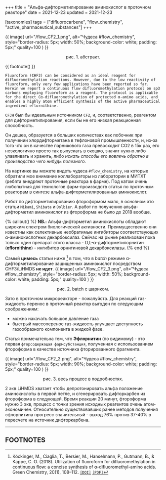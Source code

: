 +++
title = "Альфа-дифторметилирование аминокислот в проточном реакторе"
date = 2021-12-23
updated = 2021-12-23

[taxonomies] 
tags = ["difluorocarbene", "flow_chemistry", "active_pharmaceutical_substances"]
+++


{{ 
  image(
      url="/flow_CF2_1.png", 
      alt="Чудеса #flow_chemistry", 
      style="border-radius: 5px; width: 50%; background-color: white; padding: 5px;"
      quality=100
  )
}}
<p style="text-align: center">рис. 1. абстракт.</p>

{{
  footnote()
}}

```abstract
Fluoroform (CHF3) can be considered as an ideal reagent for difluoromethylation reactions. However, due to the low reactivity of fluoroform, only very few applications have been reported so far. Herein we report a continuous flow difluoromethylation protocol on sp3 carbons employing fluoroform as a reagent. The protocol is applicable for the direct Cα-difluoromethylation of protected α-amino acids, and enables a highly atom efficient synthesis of the active pharmaceutical ingredient eflornithine.
```

`CF3H` был бы идеальным источником `CF2`, и, соответственно, реагентом для дифторметилирования, если бы не его низкая реакционная способность. 

Он дешев, образуется в больших количествах как побочник при получении хлордифторметана в тефлоновой промышленности, и, из-за того что он в качестве парникового газа превосходит CO2 в 15к раз, его неэкологично просто так выпускать в окошко, значит нужно либо улавливать и хранить, либо *искать способы его вовлечь обратно в производство чего нибудь полезного*.

На картинке вы можете видеть чудеса `#flow_chemistry`, на которые обратили мое внимание коллабораторы из лаборатории в МИТХТ (ребята внедряют проточные реактора в фарме). Под катом очень любопытная для технологов фарм-производств статья по проточным реакторам в синтезе альфа-дифторметилированных аминокислот. 

<!-- more -->

Работ по дифторметилированию фтороформом мало, в основном это статьи `Mikami`, `Shibata` и `Dolbier`. 
А работ по получению альфа-дифторметил аминокислот из фтороформа не было до 2018 вообще.

{% callout() %} 
**NB.:** Альфа-дифторметил аминокислоты обладают широким спектром биологической активности. Преимущественно они известны как селективные необратимые ингибиторы соответствующих α-аминокислотных декарбоксилаз. Сейчас на рынке реализован пока только один препарат этого класса - D,L-α-дифторметилорнитин (**eflornithine**) - ингибитор орнитиновой декарбоксилазы.
{% end %}

Самый **цимесь** статьи ниже [^1] в том, что в *batch* режиме α-дифторметилирование защищенных аминокислот посредством CHF3/LiHMDS **не идет**. 
{{ 
  image(
      url="/flow_CF2_3.png", 
      alt="Чудеса #flow_chemistry", 
      style="border-radius: 5px; width: 50%; background-color: white; padding: 5px;"
      quality=100
  )
}}

<p style="text-align: center">рис. 2. batch с шариком.</p>

Зато в проточном микрореакторе - пожалуйста. 
Для реакций газ-жидкость перенос в проточный реактор выгоден по следующим соображениям: 

* можно накачать большое давление газа
* быстрый массоперенос газ-жидкость улучшает доступность газообразного компонента в жидкой фазе. 

Статья примечательна тем, что **Эфлорнитин** (по видимому) - это первая `фторсодержащая фармсубстанция`, полученная с использованием фтороформа в качестве источника фторированного фрагмента.

{{ 
  image(
      url="/flow_CF2_2.png", 
      alt="Чудеса #flow_chemistry", 
      style="border-radius: 5px; width: 90%; background-color: white; padding: 5px;"
      quality=100
  )
}}
<p style="text-align: center">рис. 3. весь процесс в подробностях.</p>

2 экв LiHMDS хватает чтобы депротонировать альфа положение аминокислоты в первой петле, и сгенерировать дифторкарбен из фтороформа в следующей. Время реакции 20 минут, фтороформа нужно 3 экв, процесс с точки зрения исходных реагентов очень атом-экономичен. Относительно существовавших ранее методов получения эфлорнитина прогресс значительный - выход 76% против 37-40% в пересчете на источник дифторкарбена.


---

## FOOTNOTES

[^1]: Köckinger, M., Ciaglia, T., Bersier, M., Hanselmann, P., Gutmann, B., & Kappe, C. O. (2018). Utilization of fluoroform for difluoromethylation in continuous flow: a concise synthesis of α-difluoromethyl-amino acids. Green Chemistry, 20(1), 108–112. [`[DOI]`](https://doi.org/10.1039/C7GC02913F) [`[PDF]`](/literature/c7gc02913f.pdf)


